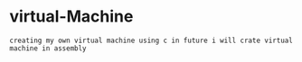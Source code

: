 # virtual-Machine
    creating my own virtual machine using c in future i will crate virtual machine in assembly
